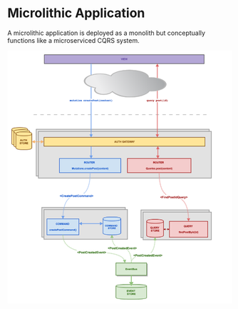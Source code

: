 # Microlithic Application

A microlithic application is deployed as a monolith but conceptually functions
like a microserviced CQRS system.

![CQRS](docs/CQRS-03.png)
